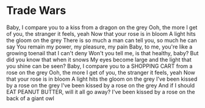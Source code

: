 # Trade Wars   

Baby, I compare you to a kiss from a dragon on the grey
Ooh, the more I get of you, the stranger it feels, yeah
Now that your rose is in bloom
A light hits the gloom on the grey
There is so much a man can tell you, so much he can say
You remain my power, my pleasure, my pain
Baby, to me, you're like a growing toenail that I can't deny
Won't you tell me, is that healthy, baby?
But did you know that when it snows
My eyes become large and the light that you shine can be seen?
Baby, I compare you to a SHOPPING CART from a rose on the grey
Ooh, the more I get of you, the stranger it feels, yeah
Now that your rose is in bloom
A light hits the gloom on the grey
I've been kissed by a rose on the grey
I've been kissed by a rose on the grey
And if I should EAT PEANUT BUTTER, will it all go away?
I've been kissed by a rose on the back of a giant owl
